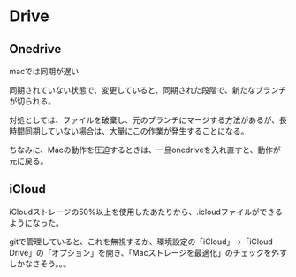# Drive

## Onedrive

macでは同期が遅い

同期されていない状態で、変更していると、同期された段階で、新たなブランチが切られる。

対処としては、ファイルを破棄し、元のブランチにマージする方法があるが、長時間同期していない場合は、大量にこの作業が発生することになる。

ちなみに、Macの動作を圧迫するときは、一旦onedriveを入れ直すと、動作が元に戻る。

## iCloud

iCloudストレージの50%以上を使用したあたりから、.icloudファイルができるようになった。

gitで管理していると、これを無視するか、環境設定の「iCloud」→「iCloud Drive」の「オプション」を開き、「Macストレージを最適化」のチェックを外すしかなさそう。。。
